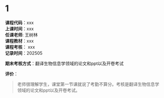 # 1    
**课程代码**：xxx  
**上课时间**：xxx  
**任课老师**:  王树林        
**课程教材**：xxx  
**课程考核**： xxx  
**记录时间**：202505


**期末考核方式**：翻译生物信息学领域的论文和ppt以及开卷考试

**评价**：
>
>老师很理解学生，课堂第一节课就说了考勤不算分。考核是翻译生物信息学领域的论文和ppt以及开卷考试。
